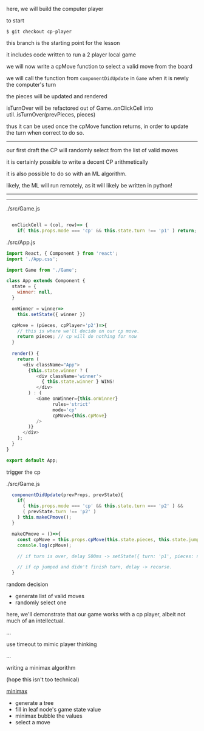 here, we will build the computer player

to start

`$ git checkout cp-player`

this branch is the starting point for the lesson

it includes code written to run a 2 player local game

we will now write a cpMove function to select a valid move from the board

we will call the function from `componentDidUpdate` in `Game` when it is newly the computer's turn

the pieces will be updated and rendered

isTurnOver will be refactored out of Game..onClickCell into util..isTurnOver(prevPieces, pieces)

thus it can be used once the cpMove function returns, in order to update the turn when correct to do so.


---

our first draft the CP will randomly select from the list of valid moves

it is certainly possible to write a decent CP arithmetically

it is also possible to do so with an ML algorithm.

likely, the ML will run remotely, as it will likely be written in python!

---

---


./src/Game.js
```js

  onClickCell = (col, row)=> {
    if( this.props.mode === 'cp' && this.state.turn !== 'p1' ) return;
```


./src/App.js
```js
import React, { Component } from 'react';
import './App.css';

import Game from './Game';

class App extends Component {
  state = {
    winner: null,
  }

  onWinner = winner=>
    this.setState({ winner })

  cpMove = (pieces, cpPlayer='p2')=>{
    // this is where we'll decide on our cp move.
    return pieces; // cp will do nothing for now
  }
  
  render() {
    return (
      <div className="App">
        {this.state.winner ? (
           <div className='winner'>
             { this.state.winner } WINS!
           </div>
        ) : (
           <Game onWinner={this.onWinner}
                 rules='strict'
                 mode='cp'
                 cpMove={this.cpMove}
           />
        )}
      </div>
    );
  }
}

export default App;
```

trigger the cp

./src/Game.js
```js
  componentDidUpdate(prevProps, prevState){
    if(
      ( this.props.mode === 'cp' && this.state.turn === 'p2' ) &&
      ( prevState.turn !== 'p2' )
    ) this.makeCPmove();
  }

  makeCPmove = ()=>{
    const cpMove = this.props.cpMove(this.state.pieces, this.state.jumpingFrom);
    console.log(cpMove);

    // if turn is over, delay 500ms -> setState({ turn: 'p1', pieces: nextPieces })

    // if cp jumped and didn't finish turn, delay -> recurse.
  }

```

random decision

- generate list of valid moves
- randomly select one


here, we'll demonstrate that our game works with a cp player, albeit not much of an intellectual.

...




use timeout to mimic player thinking


...


writing a minimax algorithm

(hope this isn't too technical)

[minimax](https://en.wikipedia.org/wiki/Minimax)

- generate a tree
- fill in leaf node's game state value
- minimax bubble the values
- select a move


